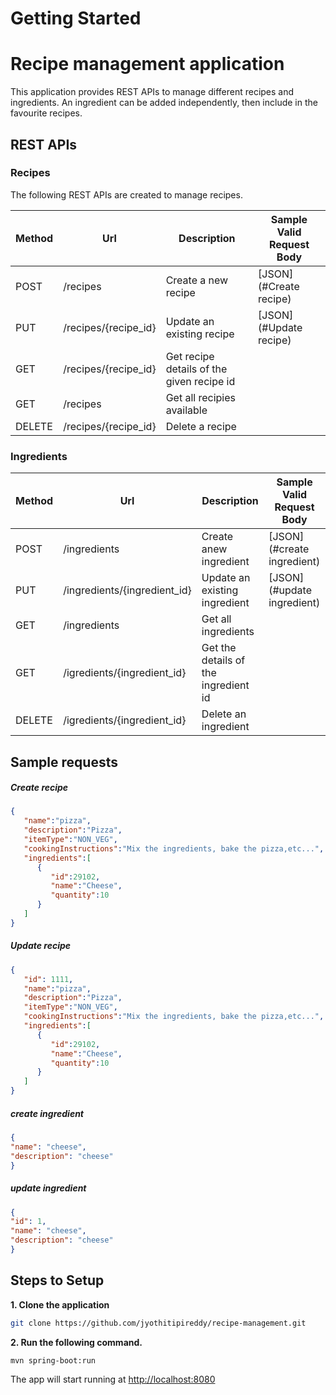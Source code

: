 # Getting Started

# Recipe management application
This application provides REST APIs to manage different recipes and ingredients. An ingredient can be added independently, then include in the favourite recipes.

## REST APIs

### Recipes
The following REST APIs are created to manage recipes.

| Method | Url | Description | Sample Valid Request Body |
| ------ | --- | ----------- | ------------------------- |
| POST    | /recipes | Create a new recipe | [JSON](#Create recipe) |
| PUT    | /recipes/{recipe_id} | Update an existing recipe |[JSON](#Update recipe) |
| GET    | /recipes/{recipe_id} | Get recipe details of the given recipe id ||
| GET    | /recipes | Get all recipies available | |
| DELETE    | /recipes/{recipe_id} | Delete a recipe| |


### Ingredients

| Method | Url | Description | Sample Valid Request Body |
| ------ | --- | ----------- | ------------------------- |
| POST    | /ingredients | Create anew ingredient | [JSON](#create ingredient) |
| PUT    | /ingredients/{ingredient_id} | Update an existing ingredient | [JSON](#update ingredient) |
| GET    | /ingredients | Get all ingredients | |
| GET    | /igredients/{ingredient_id} | Get the details of the ingredient id| |
| DELETE    | /igredients/{ingredient_id} | Delete an ingredient| |

## Sample requests


##### <a id="recipe">Create recipe</a>
```json
{
   "name":"pizza",
   "description":"Pizza",
   "itemType":"NON_VEG",
   "cookingInstructions":"Mix the ingredients, bake the pizza,etc...",
   "ingredients":[
      {
         "id":29102,
         "name":"Cheese",
         "quantity":10
      }
   ]
}
```
##### <a id="recipe">Update recipe</a>
```json
{
   "id": 1111,
   "name":"pizza",
   "description":"Pizza",
   "itemType":"NON_VEG",
   "cookingInstructions":"Mix the ingredients, bake the pizza,etc...",
   "ingredients":[
      {
         "id":29102,
         "name":"Cheese",
         "quantity":10
      }
   ]
}
```
##### <a id="ingredient">create ingredient</a>
```json
{
"name": "cheese",
"description": "cheese"
}
```

##### <a id="ingredient">update ingredient</a>
```json
{
"id": 1,
"name": "cheese",
"description": "cheese"
}
```

## Steps to Setup

**1. Clone the application**

```bash
git clone https://github.com/jyothitipireddy/recipe-management.git
```

**2. Run the following command.**

```bash
mvn spring-boot:run
```

The app will start running at <http://localhost:8080>

